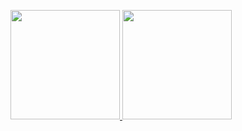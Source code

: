 <p>
<a href="https://github-readme-stats.vercel.app/api/top-langs/?username=laivii">
  <img height="175em" src="https://github-readme-stats.vercel.app/api?username=laivii&show_icons=true"/>
  <img height="175em" src="https://github-readme-stats.vercel.app/api/top-langs/?username=laivii&layout=compact"/>
</a>
</p>

